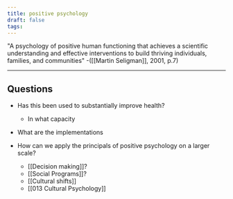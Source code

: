 ```yaml
---
title: positive psychology
draft: false
tags:
---
```


"A psychology of positive human functioning that achieves a scientific understanding and effective interventions to build thriving individuals, families, and communities" -([[Martin Seligman]], 2001, p.7)

---


## Questions
- Has this been used to substantially improve health?
	- In what capacity
- What are the implementations

- How can we apply the principals of positive psychology on a larger scale?
	- [[Decision making]]?
	- [[Social Programs]]?
	- [[Cultural shifts]]
	- [[013 Cultural Psychology]] 




